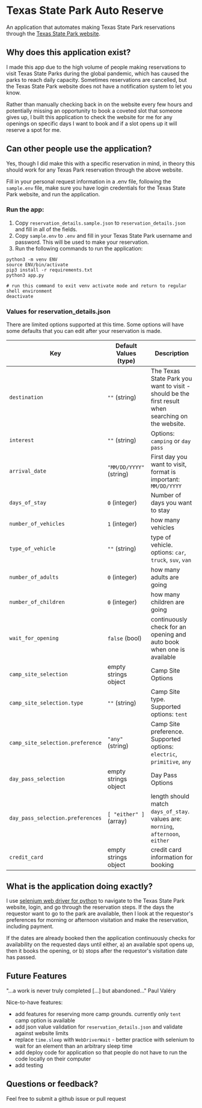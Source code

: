 # Texas State Park Auto Reserve

An application that automates making Texas State Park reservations through the [Texas State Park website](https://texasstateparks.reserveamerica.com/).

## Why does this application exist?
I made this app due to the high volume of people making reservations to visit Texas State Parks during the global pandemic, which has caused the parks to reach daily capacity. Sometimes reservations are cancelled, but the Texas State Park website does not have a notification system to let you know.  

Rather than manually checking back in on the website every few hours and potentially missing an opportunity to book a coveted slot that someone gives up, I built this application to check the website for me for any openings on specific days I want to book and if a slot opens up it will reserve a spot for me.

## Can other people use the application?
Yes, though I did make this with a specific reservation in mind, in theory this should work for any Texas Park reservation through the above website. 

Fill in your personal request information in a .env file, following the `sample.env` file, make sure you have login credentials for the Texas State Park website, and run the application.

### Run the app:

1. Copy `reservation_details.sample.json` to `reservation_details.json` and fill in all of the fields.
1. Copy `sample.env` to `.env` and fill in your Texas State Park username and password. This will be used to make your reservation.
1. Run the following commands to run the application:

```
python3 -m venv ENV
source ENV/bin/activate
pip3 install -r requirements.txt
python3 app.py

# run this command to exit venv activate mode and return to regular shell environment
deactivate
```
### Values for reservation_details.json
There are limited options supported at this time. Some options will have some defaults that you can edit after your reservation is made.

| Key                              | Default Values (type)         | Description  |
|---                               |---                            |---           |
| `destination`                    | `""` (string)                 | The Texas State Park you want to visit - should be the first result when searching on the website. |
| `interest`                       | `""` (string)                 | Options: `camping` or `day pass` |
| `arrival_date`                   | `"MM/DD/YYYY"` (string)       | First day you want to visit, format is important: `MM/DD/YYYY` |
| `days_of_stay`                   | `0` (integer)                 | Number of days you want to stay |
| `number_of_vehicles`             | `1` (integer)                 | how many vehicles |
| `type_of_vehicle`                | `""` (string)                 | type of vehicle. options: `car`, `truck`, `suv`, `van` |
| `number_of_adults`               | `0` (integer)                 | how many adults are going |
| `number_of_children`             | `0` (integer)                 | how many children are going |
| `wait_for_opening`               | `false` (bool)                | continuously check for an opening and auto book when one is available |
| `camp_site_selection`            | empty strings object          | Camp Site Options |
| `camp_site_selection.type`       | `""` (string)                 | Camp Site type. Supported options: `tent` |
| `camp_site_selection.preference` | `"any"` (string)              | Camp Site preference. Supported options: `electric`, `primitive`, `any` |
| `day_pass_selection`             | empty strings object          | Day Pass Options |
| `day_pass_selection.preferences` | `[ "either" ]` (array)        | length should match `days_of_stay`. values are: `morning`, `afternoon`, `either` |
| `credit_card`                    | empty strings object          | credit card information for booking |

## What is the application doing exactly?
I use [selenium web driver for python](https://selenium-python.readthedocs.io/index.html) to navigate to the Texas State Park website, login, and go through the reservation steps. If the days the requestor want to go to the park are available, then I look at the requestor's preferences for morning or afternoon visitation and make the reservation, including payment. 

If the dates are already booked then the application continuously checks for availability on the requested days until either, a) an available spot opens up, then it books the opening, or b) stops after the requestor's visitation date has passed.

## Future Features

"...a work is never truly completed [...] but abandoned..." Paul Valéry

Nice-to-have features:
- add features for reserving more camp grounds. currently only `tent` camp option is available
- add json value validation for `reservation_details.json` and validate against website limits
- replace `time.sleep` with `WebDriverWait` - better practice with selenium to wait for an element than an arbitrary sleep time
- add deploy code for application so that people do not have to run the code locally on their computer
- add testing

## Questions or feedback?
Feel free to submit a github issue or pull request
